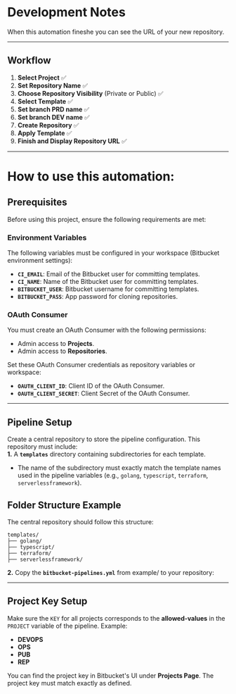 # Development Notes



When this automation fineshe you can see the URL of your new repository.

---

## Workflow
1. **Select Project** ✅  
2. **Set Repository Name** ✅  
5. **Choose Repository Visibility** (Private or Public) ✅  
4. **Select Template** ✅
5. **Set branch PRD name** ✅
6. **Set branch DEV name** ✅
7. **Create Repository** ✅  
8. **Apply Template** ✅  
9. **Finish and Display Repository URL** ✅  

---


# How to use this automation:

## Prerequisites
Before using this project, ensure the following requirements are met:

### **Environment Variables**
The following variables must be configured in your workspace (Bitbucket environment settings):  

- **`CI_EMAIL`**: Email of the Bitbucket user for committing templates.  
- **`CI_NAME`**: Name of the Bitbucket user for committing templates.  
- **`BITBUCKET_USER`**: Bitbucket username for committing templates.  
- **`BITBUCKET_PASS`**: App password for cloning repositories.  

### **OAuth Consumer**
You must create an OAuth Consumer with the following permissions:  
- Admin access to **Projects**.  
- Admin access to **Repositories**.  

Set these OAuth Consumer credentials as repository variables or workspace:  
- **`OAUTH_CLIENT_ID`**: Client ID of the OAuth Consumer.  
- **`OAUTH_CLIENT_SECRET`**: Client Secret of the OAuth Consumer.  

---

## Pipeline Setup
Create a central repository to store the pipeline configuration. This repository must include:  
**1.** A **`templates`** directory containing subdirectories for each template.  
   - The name of the subdirectory must exactly match the template names used in the pipeline variables (e.g., `golang`, `typescript`, `terraform`, `serverlessframework`).  

## Folder Structure Example
The central repository should follow this structure:
```shell
templates/
├── golang/
├── typescript/
├── terraform/
├── serverlessframework/
```

**2.** Copy the **`bitbucket-pipelines.yml`** from example/ to your repository:  


---
## Project Key Setup
Make sure the `KEY` for all projects corresponds to the **allowed-values** in the `PROJECT` variable of the pipeline. Example:

- **DEVOPS**   
- **OPS**  
- **PUB**  
- **REP**  

You can find the project key in Bitbucket's UI under **Projects Page**. The project key must match exactly as defined.
